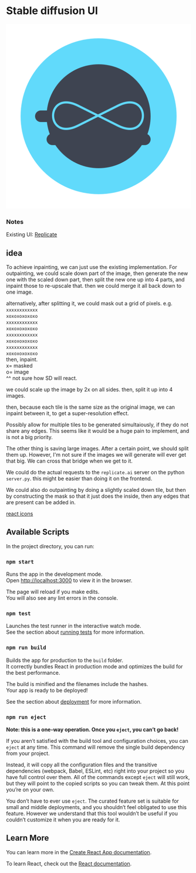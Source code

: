 # Stable diffusion UI
![./public/logo.svg](./public/logo.svg)

### Notes
Existing UI: [Replicate](https://replicate.com/stability-ai/stable-diffusion-inpainting)

## idea
To achieve inpainting, we can just use the existing implementation. For outpainting, we could scale down part of the image, then generate the new one with the scaled down part, then split the new one up into 4 parts, and inpaint those to re-upscale that. then we could merge it all back down to one image.

alternatively, after splitting it, we could mask out a grid of pixels. e.g.  
`xxxxxxxxxxxx`   
`xoxoxoxoxoxo`  
`xxxxxxxxxxxx`   
`xoxoxoxoxoxo`   
`xxxxxxxxxxxx`   
`xoxoxoxoxoxo`  
`xxxxxxxxxxxx`   
`xoxoxoxoxoxo`  
then, inpaint.  
x= masked  
o= image  
^^ not sure how SD will react.  

we could scale up the image by 2x on all sides.
then, split it up into 4 images.

then, because each tile is the same size as the original image, we can inpaint between it, to get a super-resolution effect.


Possibly allow for multiple tiles to be generated simultaiously, if they do not share any edges.
This seems like it would be a huge pain to implement, and is not a big priority.

The other thing is saving large images.
After a certain point, we should split them up.
However, I'm not sure if the images we will generate will ever get that big. 
We can cross that bridge when we get to it.


We could do the actual requests to the `replicate.ai` server on the python `server.py`. this might be easier than doing it on the frontend.



We could also do outpainting by doing a slightly scaled down tile, but then by constructing the mask so that it just does the inside, then any edges that are present can be added in.




[react icons](https://react-icons.github.io/react-icons/)
## Available Scripts

In the project directory, you can run:

### `npm start`

Runs the app in the development mode.\
Open [http://localhost:3000](http://localhost:3000) to view it in the browser.

The page will reload if you make edits.\
You will also see any lint errors in the console.

### `npm test`

Launches the test runner in the interactive watch mode.\
See the section about [running tests](https://facebook.github.io/create-react-app/docs/running-tests) for more information.

### `npm run build`

Builds the app for production to the `build` folder.\
It correctly bundles React in production mode and optimizes the build for the best performance.

The build is minified and the filenames include the hashes.\
Your app is ready to be deployed!

See the section about [deployment](https://facebook.github.io/create-react-app/docs/deployment) for more information.

### `npm run eject`

**Note: this is a one-way operation. Once you `eject`, you can’t go back!**

If you aren’t satisfied with the build tool and configuration choices, you can `eject` at any time. This command will remove the single build dependency from your project.

Instead, it will copy all the configuration files and the transitive dependencies (webpack, Babel, ESLint, etc) right into your project so you have full control over them. All of the commands except `eject` will still work, but they will point to the copied scripts so you can tweak them. At this point you’re on your own.

You don’t have to ever use `eject`. The curated feature set is suitable for small and middle deployments, and you shouldn’t feel obligated to use this feature. However we understand that this tool wouldn’t be useful if you couldn’t customize it when you are ready for it.

## Learn More

You can learn more in the [Create React App documentation](https://facebook.github.io/create-react-app/docs/getting-started).

To learn React, check out the [React documentation](https://reactjs.org/).
